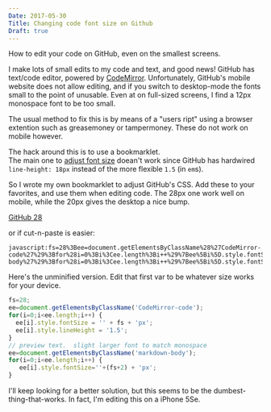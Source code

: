 ```yaml
---
Date: 2017-05-30
Title: Changing code font size on Github
Draft: true
---
```

How to edit your code on GitHub, even on the smallest screens.<!--more-->

I make lots of small edits to my code and text, and good news! GitHub has text/code editor, powered by [CodeMirror](http://codemirror.net). Unfortunately, GitHub's mobile website does not allow editing, and if you switch to desktop-mode the fonts small to the point of unusable. Even at on full-sized screens, I find a 12px monospace font to be too small.

The usual method to fix this is by means of a "users ript" using a browser extention such as greasemoney or tampermoney.  These do not work on mobile however.

The hack around this is to use a bookmarklet.  
The main one to [adjust font size](https://marcos.kirsch.mx/2012/04/29/font-size-bookmarklets/) doean't work since GitHub has hardwired `line-height: 18px` instead of the more flexible `1.5` (in `em`s).

So I wrote my own bookmarklet to adjust GitHub's CSS.   Add these to your favorites, and use them when editing code. The 28px one work well on mobile, while the 20px gives the desktop a nice bump.

[GitHub 28](javascript:fs=28%3Bee=document.getElementsByClassName%28%27CodeMirror-code%27%29%3Bfor%28i=0%3Bi%3Cee.length%3Bi++%29%7Bee%5Bi%5D.style.fontSize=%27%27+fs+%27px%27%3Bee%5Bi%5D.style.lineHeight=%271.5%27%3B%7D%0Aee=document.getElementsByClassName%28%27markdown-body%27%29%3Bfor%28i=0%3Bi%3Cee.length%3Bi++%29%7Bee%5Bi%5D.style.fontSize=%27%27+%28fs+2%29+%27px%27%3B%7D)

or if cut-n-paste is easier:
```
javascript:fs=28%3Bee=document.getElementsByClassName%28%27CodeMirror-code%27%29%3Bfor%28i=0%3Bi%3Cee.length%3Bi++%29%7Bee%5Bi%5D.style.fontSize=%27%27+fs+%27px%27%3Bee%5Bi%5D.style.lineHeight=%271.5%27%3B%7D%0Aee=document.getElementsByClassName%28%27markdown-body%27%29%3Bfor%28i=0%3Bi%3Cee.length%3Bi++%29%7Bee%5Bi%5D.style.fontSize=%27%27+%28fs+2%29+%27px%27%3B%7D
```

Here's the unminified version.  Edit that first var to be whatever size works for your device. 

```js
fs=28;
ee=document.getElementsByClassName('CodeMirror-code');
for(i=0;i<ee.length;i++) {
  ee[i].style.fontSize = '' + fs + 'px';
  ee[i].style.lineHeight = '1.5';
}
// preview text.  slight larger font to match monospace
ee=document.getElementsByClassName('markdown-body');
for(i=0;i<ee.length;i++) {
   ee[i].style.fontSize=''+(fs+2) + 'px';
}
```

I'll keep looking for a better solution, but this seems to be the dumbest-thing-that-works.  In fact, I'm editing this on a iPhone 5Se.
